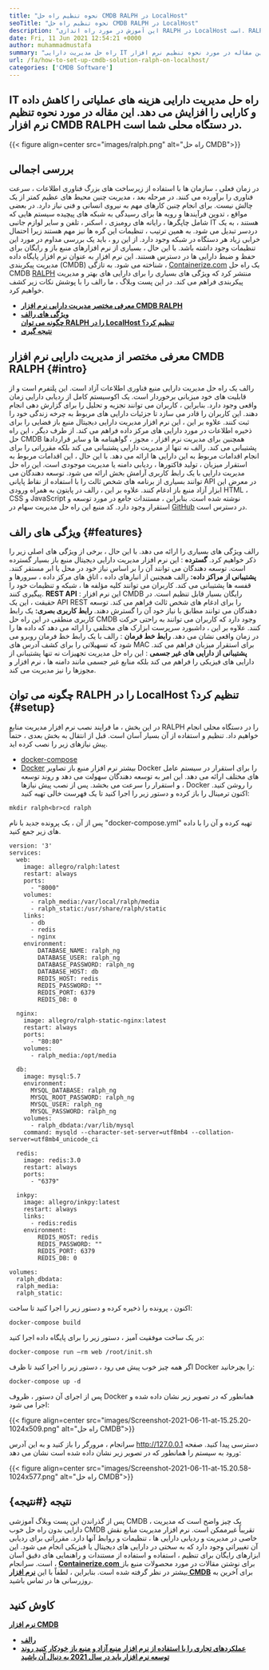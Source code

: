```yaml
---
title: "نحوه تنظیم راه حل CMDB RALPH در LocalHost" 
seoTitle: "نحوه تنظیم راه حل CMDB RALPH در LocalHost" 
description: "این آموزش در مورد راه اندازی RALPH در LocalHost است. RALPH یک راه حل CMDB رایگان است که ویژگی هایی را برای ردیابی دارایی ها و تنظیمات ارائه می دهد." 
date: Fri, 11 Jun 2021 12:54:21 +0000
author: muhammadmustafa
summary: "راه حل مدیریت دارایی IT هزینه های عملیاتی را کاهش داده و باعث افزایش کارایی می شود. این مقاله در مورد نحوه تنظیم نرم افزار CMDB RALPH در دستگاه محلی شما است." 
url: /fa/how-to-set-up-cmdb-solution-ralph-on-localhost/
categories: ['CMDB Software']
---
```


## IT راه حل مدیریت دارایی هزینه های عملیاتی را کاهش داده و کارایی را افزایش می دهد. این مقاله در مورد نحوه تنظیم نرم افزار CMDB RALPH در دستگاه محلی شما است.

{{< figure align=center src="images/ralph.png" alt="راه حل CMDB">}}


##  **بررسی اجمالی**  
در زمان فعلی ، سازمان ها با استفاده از زیرساخت های بزرگ فناوری اطلاعات ، سرعت فناوری را برآورده می کنند. در مرحله بعد ، مدیریت چنین محیط های عظیم کمتر از یک چالش نیست. برای انجام چنین کارهای مهم به نیروی انسانی و فنی نیاز دارد. در بعضی مواقع ، تدوین فرآیندها و رویه ها برای رسیدگی به شبکه های پیچیده سیستم هایی که شامل چاپگرها ، رایانه های رومیزی ، اسکنر ، تلفن و سایر لوازم جانبی IT هستند ، به یک دردسر تبدیل می شود. به همین ترتیب ، تنظیمات این گره ها نیز مهم هستند زیرا احتمال خرابی زیاد هر دستگاه در شبکه وجود دارد. از این رو ، باید یک بررسی مداوم در مورد این تنظیمات وجود داشته باشد.
با این حال ، بسیاری از نرم افزارهای منبع باز و رایگان برای حفظ و ضبط دارایی ها در دسترس هستند. این نرم افزار به عنوان نرم افزار پایگاه داده مدیریت پیکربندی (CMDB) شناخته می شود. به تازگی ، [Containerize.com][1] یک راه حل CMDB [RALPH][2] منتشر کرد که ویژگی های بسیاری را برای دارایی های بهتر و مدیریت پیکربندی فراهم می کند. در این پست وبلاگ ، ما رالف را با پوشش نکات زیر کشف خواهیم کرد.
*  **[معرفی مختصر مدیریت دارایی نرم افزار CMDB RALPH][3]**  
*  **[ویژگی های رالف][4]**  
 **[چگونه می توان RALPH را در LocalHost تنظیم کرد؟][5]** 
*  **[نتیجه گیری][6]**  

## معرفی مختصر از مدیریت دارایی نرم افزار CMDB RALPH {#intro}

رالف یک راه حل مدیریت دارایی منبع فناوری اطلاعات آزاد است. این پلتفرم است و از قابلیت های خود میزبانی برخوردار است. یک اکوسیستم کامل از ردیابی دارایی زمان واقعی وجود دارد. بنابراین ، کاربران می توانند تجزیه و تحلیل را برای گزارش دهی انجام دهند. این کاربران را قادر می سازد تا جزئیات دارایی های مربوط به چرخه زندگی خود را ثبت کنند. علاوه بر این ، این نرم افزار مدیریت دارایی دیجیتال منبع باز فضایی را برای ذخیره اطلاعات در مورد دارایی های مرکز داده فراهم می کند. از طرف دیگر ، این راه حل CMDB همچنین برای مدیریت نرم افزار ، مجوز ، گواهینامه ها و سایر قراردادها پشتیبانی می کند. رالف نه تنها از مدیریت دارایی پشتیبانی می کند بلکه مقرراتی را برای انجام اقدامات مربوط به این دارایی ها ارائه می دهد. با این حال ، این اقدامات مربوط به استقرار میزبان ، تولید فاکتورها ، ردیابی دامنه یا مدیریت موجودی است.
این راه حل مدیریت دارایی با یک رابط کاربری آرامش بخش ارائه می شود. توسعه دهندگان می توانند بسیاری از برنامه های شخص ثالث را با استفاده از نقاط پایانی API در معرض این ابزار آزاد منبع باز ادغام کنند. علاوه بر این ، رالف در پایتون به همراه ورودی HTML ، CSS و JavaScript نوشته شده است. بنابراین ، مستندات جامع در مورد توسعه و استقرار وجود دارد. کد منبع این راه حل مدیریت سهام در [GitHub][7] در دسترس است.

## ویژگی های رالف {#features}

رالف ویژگی های بسیاری را ارائه می دهد. با این حال ، برخی از ویژگی های اصلی زیر را ذکر خواهیم کرد.
 **گسترده** : این نرم افزار مدیریت دارایی دیجیتال منبع باز بسیار گسترده است. توسعه دهندگان می توانند آن را بر اساس نیاز خود در محل یا ابر مستقر کنند.
 **پشتیبانی از مراکز داده:**  رالف همچنین از انبارهای داده ، اتاق های مرکز داده ، سرورها و قفسه ها پشتیبانی می کند. کاربران می توانند کلیه مؤلفه ها ، شبکه و تنظیمات خود را پیگیری کنند.
 **REST API** : این نرم افزار CMDB رایگان بسیار قابل تنظیم است. در حقیقت ، این یک API REST را برای ادغام های شخص ثالث فراهم می کند. توسعه دهندگان می توانند مطابق با نیاز خود آن را گسترش دهند.
 **رابط کاربری بصری:**  یک رابط کاربری منطقی در این راه حل CMDB وجود دارد که کاربران می توانند به راحتی حرکت کنند. علاوه بر این ، داشبورد سرپرست ابزارک های مختلفی را ارائه می دهد که داده ها را در زمان واقعی نشان می دهد.
 **رابط خط فرمان** : رالف با یک رابط خط فرمان روبرو می شود که تسهیلاتی را برای کشف آدرس های MAC برای استقرار میزبان فراهم می کند.
 **پشتیبانی از دارایی های غیر جسمی** : این راه حل مدیریت تجهیزات نه تنها پشتیبانی از دارایی های فیزیکی را فراهم می کند بلکه منابع غیر جسمی مانند دامنه ها ، نرم افزار و مجوزها را نیز مدیریت می کند.

## چگونه می توان RALPH را در LocalHost تنظیم کرد؟ {#setup}

در این بخش ، ما فرایند نصب نرم افزار مدیریت منابع RALPH را در دستگاه محلی انجام خواهیم داد. تنظیم و استفاده از آن بسیار آسان است.
قبل از انتقال به بخش بعدی ، حتماً پیش نیازهای زیر را نصب کرده اید.
  * [docker-compose][8]
  * [Docker][9]
بیشتر نرم افزار منبع باز تصاویر Docker را برای استقرار در سیستم عامل های مختلف ارائه می دهد. این امر به توسعه دهندگان سهولت می دهد و روند توسعه و استقرار را سرعت می بخشد.
پس از نصب پیش نیازها ، Docker را روشن کنید. اکنون ترمینال را باز کرده و دستور زیر را اجرا کنید تا یک فهرست خالی تهیه کنید:
```
mkdir ralph<br>cd ralph
```
پس از آن ، یک پرونده جدید با نام "docker-compose.yml" تهیه کرده و آن را با داده های زیر جمع کنید.
```
version: '3'
services:
  web:
    image: allegro/ralph:latest
    restart: always
    ports:
      - "8000"
    volumes:
      - ralph_media:/var/local/ralph/media
      - ralph_static:/usr/share/ralph/static
    links:
      - db
      - redis
      - nginx
    environment:
        DATABASE_NAME: ralph_ng
        DATABASE_USER: ralph_ng
        DATABASE_PASSWORD: ralph_ng
        DATABASE_HOST: db
        REDIS_HOST: redis
        REDIS_PASSWORD: ""
        REDIS_PORT: 6379
        REDIS_DB: 0

  nginx:
    image: allegro/ralph-static-nginx:latest
    restart: always
    ports:
      - "80:80"
    volumes:
      - ralph_media:/opt/media

  db:
    image: mysql:5.7
    environment:
      MYSQL_DATABASE: ralph_ng
      MYSQL_ROOT_PASSWORD: ralph_ng
      MYSQL_USER: ralph_ng
      MYSQL_PASSWORD: ralph_ng
    volumes:
      - ralph_dbdata:/var/lib/mysql
    command: mysqld --character-set-server=utf8mb4 --collation-server=utf8mb4_unicode_ci

  redis:
    image: redis:3.0
    restart: always
    ports:
      - "6379"

  inkpy:
    image: allegro/inkpy:latest
    restart: always
    links:
      - redis:redis
    environment:
        REDIS_HOST: redis
        REDIS_PASSWORD: ""
        REDIS_PORT: 6379
        REDIS_DB: 0

volumes:
  ralph_dbdata:
  ralph_media:
  ralph_static:
```
اکنون ، پرونده را ذخیره کرده و دستور زیر را اجرا کنید تا ساخت:
```
docker-compose build

```
در یک ساخت موفقیت آمیز ، دستور زیر را برای پایگاه داده اجرا کنید:
```
docker-compose run –rm web /root/init.sh

```
اگر همه چیز خوب پیش می رود ، دستور زیر را اجرا کنید تا ظرف Docker را بچرخانید:
```
docker-compose up -d
```
پس از اجرای آن دستور ، ظروف Docker همانطور که در تصویر زیر نشان داده شده و اجرا می شود:

{{< figure align=center src="images/Screenshot-2021-06-11-at-15.25.20-1024x509.png" alt="راه حل CMDB">}}

سرانجام ، مرورگر را باز کنید و به این آدرس http://127.0.0.1 دسترسی پیدا کنید.
صفحه ورود به سیستم را همانطور که در تصویر زیر نشان داده شده است نشان می دهد:

{{< figure align=center src="images/Screenshot-2021-06-11-at-15.20.58-1024x577.png" alt="راه حل CMDB">}}


## نتیجه {#نتیجه}

پس از گذراندن این پست وبلاگ آموزشی CMDB ، یک چیز واضح است که مدیریت دارایی بدون راه حل خوب CMDB تقریباً غیرممکن است. نرم افزار مدیریت منابع نقش خاصی در مدیریت و ردیابی دارایی ها ، تنظیمات و روابط آنها دارد. مقرراتی برای ردیابی آن تغییراتی وجود دارد که به سختی در دارایی های دیجیتال یا فیزیکی انجام می شود. این ابزارهای رایگان برای تنظیم ، استفاده و استفاده از مستندات و راهنمایی های دقیق آسان است. سرانجام ، [  **Containerize.com** ][1] برای نوشتن مقالات در مورد محصولات منبع باز بیشتر در نظر گرفته شده است. بنابراین ، لطفاً با این [][10] **[نرم افزار CMDB][11]**  برای آخرین به روزرسانی ها در تماس باشید.

## کاوش کنید
 **[نرم افزار CMDB][11]** 
*  **[رالف][2]**  
* [  **عملکردهای تجاری را با استفاده از نرم افزار منبع آزاد و منبع باز خودکار کنید**  ][12]
 **[روند توسعه نرم افزار باید در سال 2021 به دنبال آن باشید][13]** 



[1]: https://www.containerize.com/
[2]: https://products.containerize.com/cmdb-software/ralph/
[3]: #intro
[4]: #features
[5]: #setup
[6]: #Conclusion
[7]: https://github.com/allegro/ralph
[8]: http://docs.docker.com/compose/install/
[9]: https://docs.docker.com/docker-for-mac/install/
[10]: https://products.containerize.com/healthcare-technologies/
[11]: https://products.containerize.com/cmdb-software/
[12]: https://blog.containerize.com/blogging/automate-business-operations-using-open-source-software/
[13]: https://blog.containerize.com/blockchain-platforms/software-development-trends-to-look-out-for-in-2021/
